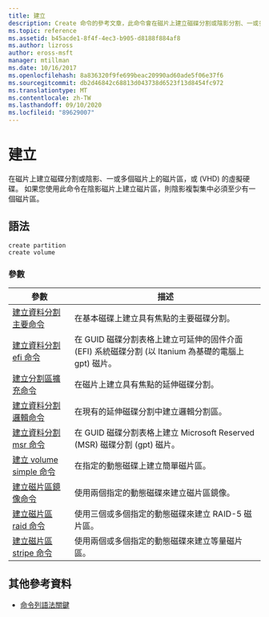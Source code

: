 ```yaml
---
title: 建立
description: Create 命令的參考文章，此命令會在磁片上建立磁碟分割或陰影分割、一或多個磁片上的磁片區，或虛擬硬碟 (VHD) 。
ms.topic: reference
ms.assetid: b45acde1-8f4f-4ec3-b905-d8188f884af8
ms.author: lizross
author: eross-msft
manager: mtillman
ms.date: 10/16/2017
ms.openlocfilehash: 8a836320f9fe699beac20990ad60ade5f06e37f6
ms.sourcegitcommit: db2d46842c68813d043738d6523f13d8454fc972
ms.translationtype: MT
ms.contentlocale: zh-TW
ms.lasthandoff: 09/10/2020
ms.locfileid: "89629007"
---
```

# <a name="create"></a>建立

在磁片上建立磁碟分割或陰影、一或多個磁片上的磁片區，或 (VHD) 的虛擬硬碟。 如果您使用此命令在陰影磁片上建立磁片區，則陰影複製集中必須至少有一個磁片區。

## <a name="syntax"></a>語法

```
create partition
create volume
```

### <a name="parameters"></a>參數

| 參數 | 描述 |
| --------- | ----------- |
| [建立資料分割主要命令](create-partition-primary.md) | 在基本磁碟上建立具有焦點的主要磁碟分割。 |
| [建立資料分割 efi 命令](create-partition-efi.md) | 在 GUID 磁碟分割表格上建立可延伸的固件介面 (EFI) 系統磁碟分割 (以 Itanium 為基礎的電腦上 gpt) 磁片。 |
| [建立分割區擴充命令](create-partition-extended.md) | 在磁片上建立具有焦點的延伸磁碟分割。 |
| [建立資料分割邏輯命令](create-partition-logical.md) | 在現有的延伸磁碟分割中建立邏輯分割區。 |
| [建立資料分割 msr 命令](create-partition-msr.md) | 在 GUID 磁碟分割表格上建立 Microsoft Reserved (MSR) 磁碟分割 (gpt) 磁片。 |
| [建立 volume simple 命令](create-volume-simple.md) | 在指定的動態磁碟上建立簡單磁片區。 |
| [建立磁片區鏡像命令](create-volume-mirror.md) | 使用兩個指定的動態磁碟來建立磁片區鏡像。 |
| [建立磁片區 raid 命令](create-volume-raid.md) | 使用三個或多個指定的動態磁碟來建立 RAID-5 磁片區。 |
| [建立磁片區 stripe 命令](create-volume-stripe.md) | 使用兩個或多個指定的動態磁碟來建立等量磁片區。 |

## <a name="additional-references"></a>其他參考資料

- [命令列語法關鍵](command-line-syntax-key.md)
